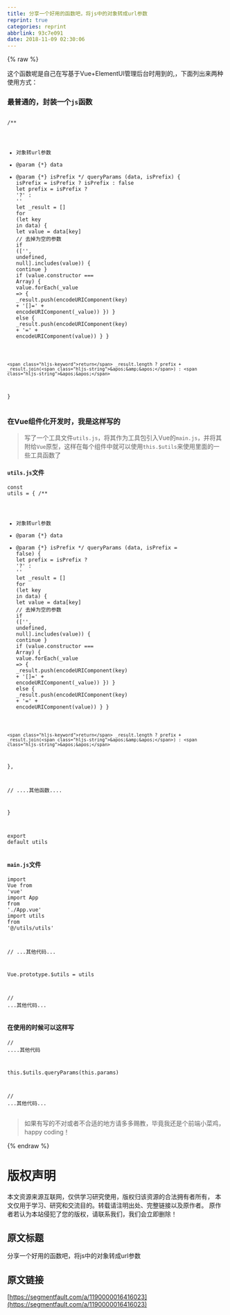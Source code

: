 ```yaml
---
title: 分享一个好用的函数吧，将js中的对象转成url参数
reprint: true
categories: reprint
abbrlink: 93c7e091
date: 2018-11-09 02:30:06
---
```


{% raw %}
<p>&#x8FD9;&#x4E2A;&#x51FD;&#x6570;&#x5462;&#x662F;&#x81EA;&#x5DF1;&#x5728;&#x5199;&#x57FA;&#x4E8E;Vue+ElementUI&#x7BA1;&#x7406;&#x540E;&#x53F0;&#x65F6;&#x7528;&#x5230;&#x7684;,&#xFF0C;&#x4E0B;&#x9762;&#x5217;&#x51FA;&#x6765;&#x4E24;&#x79CD;&#x4F7F;&#x7528;&#x65B9;&#x5F0F;&#xFF1A;</p><h3 id="articleHeader0">&#x6700;&#x666E;&#x901A;&#x7684;&#xFF0C;&#x5C01;&#x88C5;&#x4E00;&#x4E2A;<code>js</code>&#x51FD;&#x6570;</h3><div class="widget-codetool" style="display:none"><div class="widget-codetool--inner"><span class="selectCode code-tool" data-toggle="tooltip" data-placement="top" title="" data-original-title="&#x5168;&#x9009;"></span> <span type="button" class="copyCode code-tool" data-toggle="tooltip" data-placement="top" data-clipboard-text=" /**
   * &#x5BF9;&#x8C61;&#x8F6C;url&#x53C2;&#x6570;
   * @param {*} data
   * @param {*} isPrefix
   */
 queryParams (data, isPrefix) {
    isPrefix = isPrefix ? isPrefix : false
    let prefix = isPrefix ? &apos;?&apos; : &apos;&apos;
    let _result = []
    for (let key in data) {
      let value = data[key]
      // &#x53BB;&#x6389;&#x4E3A;&#x7A7A;&#x7684;&#x53C2;&#x6570;
      if ([&apos;&apos;, undefined, null].includes(value)) {
        continue
      }
      if (value.constructor === Array) {
        value.forEach(_value =&gt; {
          _result.push(encodeURIComponent(key) + &apos;[]=&apos; + encodeURIComponent(_value))
        })
      } else {
        _result.push(encodeURIComponent(key) + &apos;=&apos; + encodeURIComponent(value))
      }
    }

    return _result.length ? prefix + _result.join(&apos;&amp;&apos;) : &apos;&apos;
  }" title="" data-original-title="&#x590D;&#x5236;"></span> <span type="button" class="saveToNote code-tool" data-toggle="tooltip" data-placement="top" title="" data-original-title="&#x653E;&#x8FDB;&#x7B14;&#x8BB0;"></span></div></div><pre class="javascript hljs"><code class="javascript"> <span class="hljs-comment">/**
   * &#x5BF9;&#x8C61;&#x8F6C;url&#x53C2;&#x6570;
   * @param {*} data
   * @param {*} isPrefix
   */</span>
 queryParams (data, isPrefix) {
    isPrefix = isPrefix ? isPrefix : <span class="hljs-literal">false</span>
    <span class="hljs-keyword">let</span> prefix = isPrefix ? <span class="hljs-string">&apos;?&apos;</span> : <span class="hljs-string">&apos;&apos;</span>
    <span class="hljs-keyword">let</span> _result = []
    <span class="hljs-keyword">for</span> (<span class="hljs-keyword">let</span> key <span class="hljs-keyword">in</span> data) {
      <span class="hljs-keyword">let</span> value = data[key]
      <span class="hljs-comment">// &#x53BB;&#x6389;&#x4E3A;&#x7A7A;&#x7684;&#x53C2;&#x6570;</span>
      <span class="hljs-keyword">if</span> ([<span class="hljs-string">&apos;&apos;</span>, <span class="hljs-literal">undefined</span>, <span class="hljs-literal">null</span>].includes(value)) {
        <span class="hljs-keyword">continue</span>
      }
      <span class="hljs-keyword">if</span> (value.constructor === <span class="hljs-built_in">Array</span>) {
        value.forEach(<span class="hljs-function"><span class="hljs-params">_value</span> =&gt;</span> {
          _result.push(<span class="hljs-built_in">encodeURIComponent</span>(key) + <span class="hljs-string">&apos;[]=&apos;</span> + <span class="hljs-built_in">encodeURIComponent</span>(_value))
        })
      } <span class="hljs-keyword">else</span> {
        _result.push(<span class="hljs-built_in">encodeURIComponent</span>(key) + <span class="hljs-string">&apos;=&apos;</span> + <span class="hljs-built_in">encodeURIComponent</span>(value))
      }
    }

    <span class="hljs-keyword">return</span> _result.length ? prefix + _result.join(<span class="hljs-string">&apos;&amp;&apos;</span>) : <span class="hljs-string">&apos;&apos;</span>
  }</code></pre><h3 id="articleHeader1">&#x5728;Vue&#x7EC4;&#x4EF6;&#x5316;&#x5F00;&#x53D1;&#x65F6;&#xFF0C;&#x6211;&#x662F;&#x8FD9;&#x6837;&#x5199;&#x7684;</h3><blockquote>&#x5199;&#x4E86;&#x4E00;&#x4E2A;&#x5DE5;&#x5177;&#x6587;&#x4EF6;<code>utils.js</code>&#xFF0C;&#x5C06;&#x5176;&#x4F5C;&#x4E3A;&#x5DE5;&#x5177;&#x5305;&#x5F15;&#x5165;Vue&#x7684;<code>main.js</code>&#xFF0C;&#x5E76;&#x5C06;&#x5176;&#x9644;&#x7ED9;<code>Vue</code>&#x539F;&#x578B;&#xFF0C;&#x8FD9;&#x6837;&#x5728;&#x6BCF;&#x4E2A;&#x7EC4;&#x4EF6;&#x4E2D;&#x5C31;&#x53EF;&#x4EE5;&#x4F7F;&#x7528;<code>this.$utils</code>&#x6765;&#x4F7F;&#x7528;&#x91CC;&#x9762;&#x7684;&#x4E00;&#x4E9B;&#x5DE5;&#x5177;&#x51FD;&#x6570;&#x4E86;</blockquote><h4><code>utils.js</code>&#x6587;&#x4EF6;</h4><div class="widget-codetool" style="display:none"><div class="widget-codetool--inner"><span class="selectCode code-tool" data-toggle="tooltip" data-placement="top" title="" data-original-title="&#x5168;&#x9009;"></span> <span type="button" class="copyCode code-tool" data-toggle="tooltip" data-placement="top" data-clipboard-text="const utils = {
  /**
   * &#x5BF9;&#x8C61;&#x8F6C;url&#x53C2;&#x6570;
   * @param {*} data
   * @param {*} isPrefix
   */
  queryParams (data, isPrefix = false) {
    let prefix = isPrefix ? &apos;?&apos; : &apos;&apos;
    let _result = []
    for (let key in data) {
      let value = data[key]
      // &#x53BB;&#x6389;&#x4E3A;&#x7A7A;&#x7684;&#x53C2;&#x6570;
      if ([&apos;&apos;, undefined, null].includes(value)) {
        continue
      }
      if (value.constructor === Array) {
        value.forEach(_value =&gt; {
          _result.push(encodeURIComponent(key) + &apos;[]=&apos; + encodeURIComponent(_value))
        })
      } else {
        _result.push(encodeURIComponent(key) + &apos;=&apos; + encodeURIComponent(value))
      }
    }

    return _result.length ? prefix + _result.join(&apos;&amp;&apos;) : &apos;&apos;
  },

  // ....&#x5176;&#x4ED6;&#x51FD;&#x6570;....

}

export default utils
" title="" data-original-title="&#x590D;&#x5236;"></span> <span type="button" class="saveToNote code-tool" data-toggle="tooltip" data-placement="top" title="" data-original-title="&#x653E;&#x8FDB;&#x7B14;&#x8BB0;"></span></div></div><pre class="javascript hljs"><code class="javascript"><span class="hljs-keyword">const</span> utils = {
  <span class="hljs-comment">/**
   * &#x5BF9;&#x8C61;&#x8F6C;url&#x53C2;&#x6570;
   * @param {*} data
   * @param {*} isPrefix
   */</span>
  queryParams (data, isPrefix = <span class="hljs-literal">false</span>) {
    <span class="hljs-keyword">let</span> prefix = isPrefix ? <span class="hljs-string">&apos;?&apos;</span> : <span class="hljs-string">&apos;&apos;</span>
    <span class="hljs-keyword">let</span> _result = []
    <span class="hljs-keyword">for</span> (<span class="hljs-keyword">let</span> key <span class="hljs-keyword">in</span> data) {
      <span class="hljs-keyword">let</span> value = data[key]
      <span class="hljs-comment">// &#x53BB;&#x6389;&#x4E3A;&#x7A7A;&#x7684;&#x53C2;&#x6570;</span>
      <span class="hljs-keyword">if</span> ([<span class="hljs-string">&apos;&apos;</span>, <span class="hljs-literal">undefined</span>, <span class="hljs-literal">null</span>].includes(value)) {
        <span class="hljs-keyword">continue</span>
      }
      <span class="hljs-keyword">if</span> (value.constructor === <span class="hljs-built_in">Array</span>) {
        value.forEach(<span class="hljs-function"><span class="hljs-params">_value</span> =&gt;</span> {
          _result.push(<span class="hljs-built_in">encodeURIComponent</span>(key) + <span class="hljs-string">&apos;[]=&apos;</span> + <span class="hljs-built_in">encodeURIComponent</span>(_value))
        })
      } <span class="hljs-keyword">else</span> {
        _result.push(<span class="hljs-built_in">encodeURIComponent</span>(key) + <span class="hljs-string">&apos;=&apos;</span> + <span class="hljs-built_in">encodeURIComponent</span>(value))
      }
    }

    <span class="hljs-keyword">return</span> _result.length ? prefix + _result.join(<span class="hljs-string">&apos;&amp;&apos;</span>) : <span class="hljs-string">&apos;&apos;</span>
  },

  <span class="hljs-comment">// ....&#x5176;&#x4ED6;&#x51FD;&#x6570;....</span>

}

<span class="hljs-keyword">export</span> <span class="hljs-keyword">default</span> utils
</code></pre><h4><code>main.js</code>&#x6587;&#x4EF6;</h4><div class="widget-codetool" style="display:none"><div class="widget-codetool--inner"><span class="selectCode code-tool" data-toggle="tooltip" data-placement="top" title="" data-original-title="&#x5168;&#x9009;"></span> <span type="button" class="copyCode code-tool" data-toggle="tooltip" data-placement="top" data-clipboard-text="import Vue from &apos;vue&apos;
import App from &apos;./App.vue&apos;
import utils from &apos;@/utils/utils&apos;

// ...&#x5176;&#x4ED6;&#x4EE3;&#x7801;...

Vue.prototype.$utils = utils

// ...&#x5176;&#x4ED6;&#x4EE3;&#x7801;..." title="" data-original-title="&#x590D;&#x5236;"></span> <span type="button" class="saveToNote code-tool" data-toggle="tooltip" data-placement="top" title="" data-original-title="&#x653E;&#x8FDB;&#x7B14;&#x8BB0;"></span></div></div><pre class="javascript hljs"><code class="javascript"><span class="hljs-keyword">import</span> Vue <span class="hljs-keyword">from</span> <span class="hljs-string">&apos;vue&apos;</span>
<span class="hljs-keyword">import</span> App <span class="hljs-keyword">from</span> <span class="hljs-string">&apos;./App.vue&apos;</span>
<span class="hljs-keyword">import</span> utils <span class="hljs-keyword">from</span> <span class="hljs-string">&apos;@/utils/utils&apos;</span>

<span class="hljs-comment">// ...&#x5176;&#x4ED6;&#x4EE3;&#x7801;...</span>

Vue.prototype.$utils = utils

<span class="hljs-comment">// ...&#x5176;&#x4ED6;&#x4EE3;&#x7801;...</span></code></pre><h4>&#x5728;&#x4F7F;&#x7528;&#x7684;&#x65F6;&#x5019;&#x53EF;&#x4EE5;&#x8FD9;&#x6837;&#x5199;</h4><div class="widget-codetool" style="display:none"><div class="widget-codetool--inner"><span class="selectCode code-tool" data-toggle="tooltip" data-placement="top" title="" data-original-title="&#x5168;&#x9009;"></span> <span type="button" class="copyCode code-tool" data-toggle="tooltip" data-placement="top" data-clipboard-text="// ....&#x5176;&#x4ED6;&#x4EE3;&#x7801;

this.$utils.queryParams(this.params)

// ...&#x5176;&#x4ED6;&#x4EE3;&#x7801;..." title="" data-original-title="&#x590D;&#x5236;"></span> <span type="button" class="saveToNote code-tool" data-toggle="tooltip" data-placement="top" title="" data-original-title="&#x653E;&#x8FDB;&#x7B14;&#x8BB0;"></span></div></div><pre class="hljs kotlin"><code class="javascipt"><span class="hljs-comment">// ....&#x5176;&#x4ED6;&#x4EE3;&#x7801;</span>

<span class="hljs-keyword">this</span>.$utils.queryParams(<span class="hljs-keyword">this</span>.params)

<span class="hljs-comment">// ...&#x5176;&#x4ED6;&#x4EE3;&#x7801;...</span></code></pre><blockquote>&#x5982;&#x679C;&#x6709;&#x5199;&#x7684;&#x4E0D;&#x5BF9;&#x6216;&#x8005;&#x4E0D;&#x5408;&#x9002;&#x7684;&#x5730;&#x65B9;&#x8BF7;&#x591A;&#x591A;&#x8D50;&#x6559;&#xFF0C;&#x6BD5;&#x7ADF;&#x6211;&#x8FD8;&#x662F;&#x4E2A;&#x524D;&#x7AEF;&#x5C0F;&#x83DC;&#x9E21;&#xFF0C;happy coding&#xFF01;</blockquote>
{% endraw %}

# 版权声明
本文资源来源互联网，仅供学习研究使用，版权归该资源的合法拥有者所有，
本文仅用于学习、研究和交流目的。转载请注明出处、完整链接以及原作者。
原作者若认为本站侵犯了您的版权，请联系我们，我们会立即删除！

## 原文标题
分享一个好用的函数吧，将js中的对象转成url参数

## 原文链接
[https://segmentfault.com/a/1190000016416023](https://segmentfault.com/a/1190000016416023)

